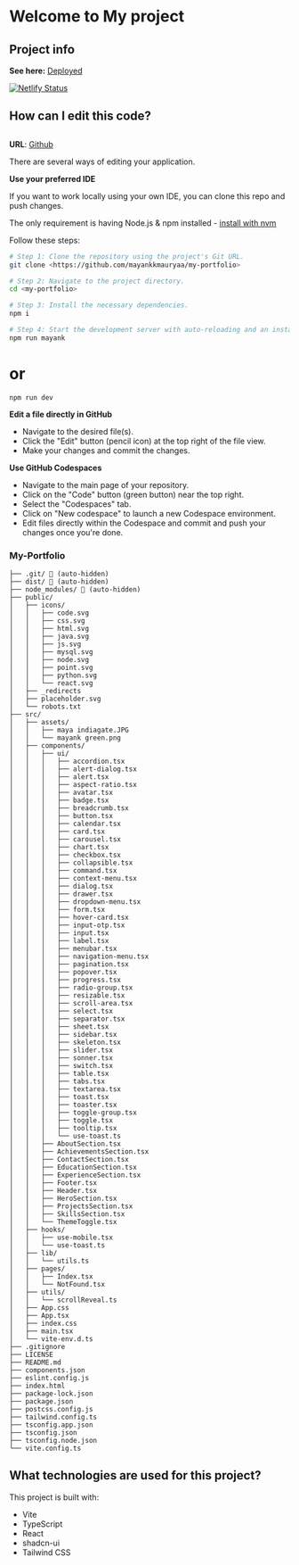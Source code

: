 # Welcome to My project

## Project info
**See here:** [Deployed](https://mayankmaurya.netlify.app/)

[![Netlify Status](https://api.netlify.com/api/v1/badges/55cbbcbb-5592-4a03-bf13-8de0db3e2b99/deploy-status)](https://app.netlify.com/projects/mayankmaurya/deploys)
## How can I edit this code?
##
**URL**: [Github](https://github.com/mayankkmauryaa/my-portfolio)

There are several ways of editing your application.

**Use your preferred IDE**

If you want to work locally using your own IDE, you can clone this repo and push changes.

The only requirement is having Node.js & npm installed - [install with nvm](https://github.com/nvm-sh/nvm#installing-and-updating)

Follow these steps:

```sh
# Step 1: Clone the repository using the project's Git URL.
git clone <https://github.com/mayankkmauryaa/my-portfolio>
```
```sh
# Step 2: Navigate to the project directory.
cd <my-portfolio>
```
```sh
# Step 3: Install the necessary dependencies.
npm i
```
```sh
# Step 4: Start the development server with auto-reloading and an instant preview.
npm run mayank
```
# or
```
npm run dev
```

**Edit a file directly in GitHub**

- Navigate to the desired file(s).
- Click the "Edit" button (pencil icon) at the top right of the file view.
- Make your changes and commit the changes.

**Use GitHub Codespaces**

- Navigate to the main page of your repository.
- Click on the "Code" button (green button) near the top right.
- Select the "Codespaces" tab.
- Click on "New codespace" to launch a new Codespace environment.
- Edit files directly within the Codespace and commit and push your changes once you're done.

### My-Portfolio

```
├── .git/ 🚫 (auto-hidden)
├── dist/ 🚫 (auto-hidden)
├── node_modules/ 🚫 (auto-hidden)
├── public/
│   ├── icons/
│   │   ├── code.svg
│   │   ├── css.svg
│   │   ├── html.svg
│   │   ├── java.svg
│   │   ├── js.svg
│   │   ├── mysql.svg
│   │   ├── node.svg
│   │   ├── point.svg
│   │   ├── python.svg
│   │   └── react.svg
│   ├── _redirects
│   ├── placeholder.svg
│   └── robots.txt
├── src/
│   ├── assets/
│   │   ├── maya indiagate.JPG
│   │   └── mayank green.png
│   ├── components/
│   │   ├── ui/
│   │   │   ├── accordion.tsx
│   │   │   ├── alert-dialog.tsx
│   │   │   ├── alert.tsx
│   │   │   ├── aspect-ratio.tsx
│   │   │   ├── avatar.tsx
│   │   │   ├── badge.tsx
│   │   │   ├── breadcrumb.tsx
│   │   │   ├── button.tsx
│   │   │   ├── calendar.tsx
│   │   │   ├── card.tsx
│   │   │   ├── carousel.tsx
│   │   │   ├── chart.tsx
│   │   │   ├── checkbox.tsx
│   │   │   ├── collapsible.tsx
│   │   │   ├── command.tsx
│   │   │   ├── context-menu.tsx
│   │   │   ├── dialog.tsx
│   │   │   ├── drawer.tsx
│   │   │   ├── dropdown-menu.tsx
│   │   │   ├── form.tsx
│   │   │   ├── hover-card.tsx
│   │   │   ├── input-otp.tsx
│   │   │   ├── input.tsx
│   │   │   ├── label.tsx
│   │   │   ├── menubar.tsx
│   │   │   ├── navigation-menu.tsx
│   │   │   ├── pagination.tsx
│   │   │   ├── popover.tsx
│   │   │   ├── progress.tsx
│   │   │   ├── radio-group.tsx
│   │   │   ├── resizable.tsx
│   │   │   ├── scroll-area.tsx
│   │   │   ├── select.tsx
│   │   │   ├── separator.tsx
│   │   │   ├── sheet.tsx
│   │   │   ├── sidebar.tsx
│   │   │   ├── skeleton.tsx
│   │   │   ├── slider.tsx
│   │   │   ├── sonner.tsx
│   │   │   ├── switch.tsx
│   │   │   ├── table.tsx
│   │   │   ├── tabs.tsx
│   │   │   ├── textarea.tsx
│   │   │   ├── toast.tsx
│   │   │   ├── toaster.tsx
│   │   │   ├── toggle-group.tsx
│   │   │   ├── toggle.tsx
│   │   │   ├── tooltip.tsx
│   │   │   └── use-toast.ts
│   │   ├── AboutSection.tsx
│   │   ├── AchievementsSection.tsx
│   │   ├── ContactSection.tsx
│   │   ├── EducationSection.tsx
│   │   ├── ExperienceSection.tsx
│   │   ├── Footer.tsx
│   │   ├── Header.tsx
│   │   ├── HeroSection.tsx
│   │   ├── ProjectsSection.tsx
│   │   ├── SkillsSection.tsx
│   │   └── ThemeToggle.tsx
│   ├── hooks/
│   │   ├── use-mobile.tsx
│   │   └── use-toast.ts
│   ├── lib/
│   │   └── utils.ts
│   ├── pages/
│   │   ├── Index.tsx
│   │   └── NotFound.tsx
│   ├── utils/
│   │   └── scrollReveal.ts
│   ├── App.css
│   ├── App.tsx
│   ├── index.css
│   ├── main.tsx
│   └── vite-env.d.ts
├── .gitignore
├── LICENSE
├── README.md
├── components.json
├── eslint.config.js
├── index.html
├── package-lock.json
├── package.json
├── postcss.config.js
├── tailwind.config.ts
├── tsconfig.app.json
├── tsconfig.json
├── tsconfig.node.json
└── vite.config.ts
```

## What technologies are used for this project?

This project is built with:

- Vite
- TypeScript
- React
- shadcn-ui
- Tailwind CSS